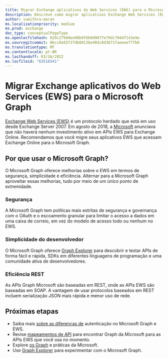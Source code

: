 ```yaml
---
title: Migrar Exchange aplicativos do Web Services (EWS) para o Microsoft Graph
description: Descreve como migrar aplicativos Exchange Web Services (EWS) para o Microsoft Graph.
author: sumithra-maran
ms.localizationpriority: medium
ms.prod: exchange
doc_type: conceptualPageType
ms.openlocfilehash: 029c27940ee98b9f6b9d9077e79dc704df143e9e
ms.sourcegitcommit: 0bcc0a93f37db6013be40dc8d36717aeeeef7fb6
ms.translationtype: MT
ms.contentlocale: pt-BR
ms.lasthandoff: 03/16/2022
ms.locfileid: "63516541"
---
```

# <a name="migrate-exchange-web-services-ews-apps-to-microsoft-graph"></a>Migrar Exchange aplicativos do Web Services (EWS) para o Microsoft Graph

[Exchange Web Services (EWS)](/exchange/client-developer/exchange-web-services/explore-the-ews-managed-api-ews-and-web-services-in-exchange) é um protocolo herdado que está em uso desde Exchange Server 2007. Em agosto de 2018, a [Microsoft](https://techcommunity.microsoft.com/t5/exchange-team-blog/upcoming-changes-to-exchange-web-services-ews-api-for-office-365/ba-p/608055) anunciava que não haverá nenhum investimento ativo em APIs EWS para Exchange Online. Recomendamos que você migre seus aplicativos EWS que acessam Exchange Online para o Microsoft Graph.

## <a name="why-use-microsoft-graph"></a>Por que usar o Microsoft Graph?

O Microsoft Graph oferece melhorias sobre o EWS em termos de segurança, simplicidade e eficiência. Alternar para a Microsoft Graph aproveitar essas melhorias, tudo por meio de um único ponto de extremidade.

### <a name="security"></a>Segurança

A Microsoft Graph tem políticas mais estritas de segurança e governança com o OAuth e o escoamento granular para limitar o acesso a dados em uma caixa de correio, em vez do modelo de acesso todo ou nenhum no EWS.

### <a name="developer-simplicity"></a>Simplicidade do desenvolvedor

O Microsoft Graph oferece [Graph Explorer](https://developer.microsoft.com/graph/graph-explorer) para descobrir e testar APIs de forma fácil e rápida, SDKs em diferentes linguagens de programação e uma comunidade ativa de desenvolvedores.

### <a name="rest-efficiency"></a>Eficiência REST

As APIs Graph Microsoft são baseadas em REST, onde as APIs EWS são baseadas em SOAP. A vantagem de usar protocolos baseados em REST incluem serialização JSON mais rápida e menor uso de rede.

## <a name="next-steps"></a>Próximas etapas

- Saiba mais [sobre as diferenças de](migrate-exchange-web-services-authentication.md) autenticação no Microsoft Graph e EWS.
- Revise [mapeamentos de API](migrate-exchange-web-services-api-mapping.md) para encontrar Graph da Microsoft para as APIs EWS que você usa no momento.
- Explore [os Graph](/graph/overview) e práticas da Microsoft.
- Use [Graph Explorer](https://developer.microsoft.com/graph/graph-explorer) para experimentar com o Microsoft Graph.
